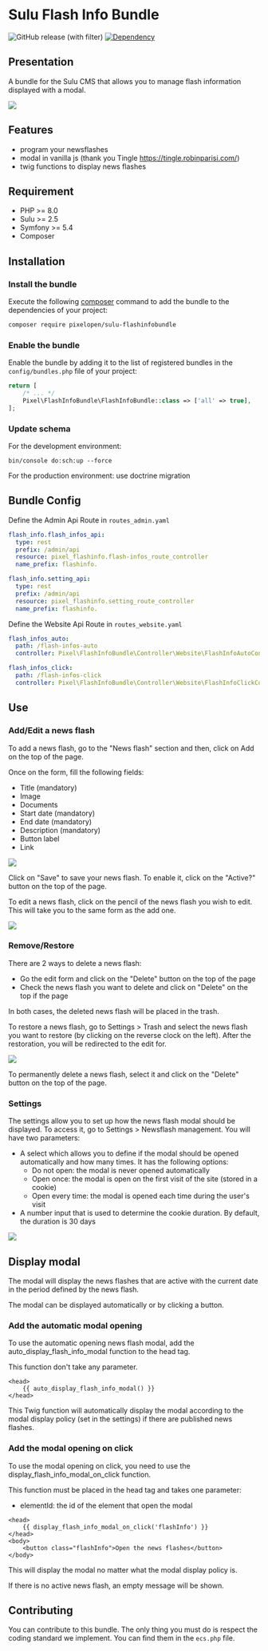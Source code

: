 # Sulu Flash Info Bundle

![GitHub release (with filter)](https://img.shields.io/github/v/release/Pixel-Developpement/sulu-flashinfobundle)
[![Dependency](https://img.shields.io/badge/sulu-2.5-cca000.svg)](https://sulu.io/)

## Presentation

A bundle for the Sulu CMS that allows you to manage flash information displayed with a modal.

![](src/Resources/documentation/presentation.jpg)

## Features

 - program your newsflashes
 - modal in vanilla js (thank you Tingle https://tingle.robinparisi.com/)
 - twig functions to display news flashes

## Requirement

* PHP >= 8.0
* Sulu >= 2.5
* Symfony >= 5.4
* Composer

## Installation

### Install the bundle

Execute the following [composer](https://getcomposer.org/) command to add the bundle to the dependencies of your
project:

```bash
composer require pixelopen/sulu-flashinfobundle
```

### Enable the bundle

Enable the bundle by adding it to the list of registered bundles in the `config/bundles.php` file of your project:

 ```php
 return [
     /* ... */
     Pixel\FlashInfoBundle\FlashInfoBundle::class => ['all' => true],
 ];
 ```

### Update schema

For the development environment:

```shell script
bin/console do:sch:up --force
```

For the production environment: use doctrine migration

## Bundle Config

Define the Admin Api Route in `routes_admin.yaml`
```yaml
flash_info.flash_infos_api:
  type: rest
  prefix: /admin/api
  resource: pixel_flashinfo.flash-infos_route_controller
  name_prefix: flashinfo.

flash_info.setting_api:
  type: rest
  prefix: /admin/api
  resource: pixel_flashinfo.setting_route_controller
  name_prefix: flashinfo.
```

Define the Website Api Route in `routes_website.yaml`
```yaml
flash_infos_auto:
  path: /flash-infos-auto
  controller: Pixel\FlashInfoBundle\Controller\Website\FlashInfoAutoController::flashInfosAuto

flash_infos_click:
  path: /flash-infos-click
  controller: Pixel\FlashInfoBundle\Controller\Website\FlashInfoClickController::flashInfosClick
```

## Use
### Add/Edit a news flash

To add a news flash, go to the "News flash" section and then, click on Add on the top of the page.

Once on the form, fill the following fields:
- Title (mandatory)
- Image
- Documents
- Start date (mandatory)
- End date (mandatory)
- Description (mandatory)
- Button label
- Link

![](src/Resources/documentation/form_add.png)

Click on "Save" to save your news flash. To enable it, click on the "Active?" button on the top of the page.

To edit a news flash, click on the pencil of the news flash you wish to edit. This will take you to the same form as the add one.

![](src/Resources/documentation/list.png)

### Remove/Restore

There are 2 ways to delete a news flash:
- Go the edit form and click on the "Delete" button on the top of the page
- Check the news flash you want to delete and click on "Delete" on the top if the page

In both cases, the deleted news flash will be placed in the trash.

To restore a news flash, go to Settings > Trash and select the news flash you want to restore (by clicking on the reverse clock on the left).
After the restoration, you will be redirected to the edit for.

![](src/Resources/documentation/trash.png)

To permanently delete a news flash, select it and click on the "Delete" button on the top of the page.

### Settings

The settings allow you to set up how the news flash modal should be displayed.
To access it, go to Settings > Newsflash management. You will have two parameters:
- A select which allows you to define if the modal should be opened automatically and how many times. It has the following options:
  - Do not open: the modal is never opened automatically
  - Open once: the modal is open on the first visit of the site (stored in a cookie)
  - Open every time: the modal is opened each time during the user's visit
- A number input that is used to determine the cookie duration. By default, the duration is 30 days

![](src/Resources/documentation/settings.png)

## Display modal

The modal will display the news flashes that are active with the current date in the period defined by the news flash.

The modal can be displayed automatically or by clicking a button.

### Add the automatic modal opening

To use the automatic opening news flash modal, add the auto_display_flash_info_modal function to the head tag.

This function don't take any parameter.

```twig
<head>
    {{ auto_display_flash_info_modal() }}
</head>
```

This Twig function will automatically display the modal according to the modal display policy (set in the settings) if there are published news flashes.

### Add the modal opening on click

To use the modal opening on click, you need to use the display_flash_info_modal_on_click function.

This function must be placed in the head tag and takes one parameter:
- elementId: the id of the element that open the modal

```twig
<head>
    {{ display_flash_info_modal_on_click('flashInfo') }}
</head>
<body>
    <button class="flashInfo">Open the news flashes</button>
</body>
```

This will display the modal no matter what the modal display policy is.

If there is no active news flash, an empty message will be shown.

## Contributing
You can contribute to this bundle. The only thing you must do is respect the coding standard we implement.
You can find them in the `ecs.php` file.
